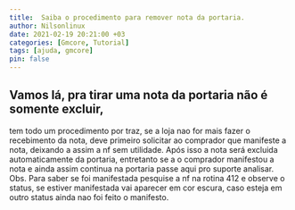 ```yaml
---
title:  Saiba o procedimento para remover nota da portaria.
author: Nilsonlinux
date: 2021-02-19 20:21:00 +03
categories: [Gmcore, Tutorial]
tags: [ajuda, gmcore]
pin: false
---
```



## Vamos lá, pra tirar uma nota da portaria não é somente excluir,
tem todo um procedimento por traz, se a loja nao for mais fazer o recebimento da nota, 
deve primeiro solicitar ao comprador que manifeste a nota, deixando a assim a nf sem utilidade.
Após isso a nota será excluida automaticamente da portaria, 
entretanto se a o comprador manifestou a nota e ainda assim continua na portaria 
passe aqui pro suporte analisar. Obs. Para saber se foi manifestada pesquise a nf na rotina 412 e observe o status, 
se estiver manifestada vai aparecer em cor escura, caso esteja em outro status ainda nao foi feito o manifesto.
